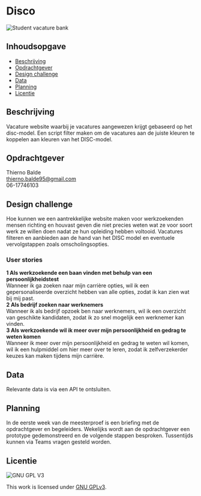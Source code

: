 # Disco

![Student vacature bank](...)

## Inhoudsopgave
  * [Beschrijving](#beschrijving)
  * [Opdrachtgever](#opdrachtgever)
  * [Design challenge](#design-challege)
  * [Data](#data)
  * [Planning](#planning)
  * [Licentie](#licentie)

## Beschrijving
Vacature website waarbij je vacatures aangewezen krijgt gebaseerd op het disc-model. Een script filter maken om de vacatures aan de juiste kleuren te koppelen aan kleuren van het DISC-model. 

## Opdrachtgever
Thierno Balde <br>
thierno.balde95@gmail.com <br>
06-17746103 <br>

## Design challenge
Hoe kunnen we een aantrekkelijke website maken voor werkzoekenden mensen richting en houvast geven die niet precies weten wat ze voor soort werk ze willen doen nadat ze hun opleiding hebben voltooid. Vacatures filteren en aanbieden aan de hand van het DISC model en eventuele vervolgstappen zoals omscholingsopties.

### User stories
<b>1 Als werkzoekende een baan vinden met behulp van een persoonlijkheidstest</b> <br>
Wanneer ik ga zoeken naar mijn carrière opties, wil ik een gepersonaliseerde overzicht hebben van alle opties, zodat ik kan zien wat bij mij past. <br>
<b>2 Als bedrijf zoeken naar werknemers</b><br>
Wanneer ik als bedrijf opzoek ben naar werknemers, wil ik een overzicht van geschikte kandidaten, zodat ik zo snel mogelijk een werknemer kan vinden.<br>
<b>3 Als werkzoekende wil ik meer over mijn persoonlijkheid en gedrag te weten komen</b><br>
Wanneer ik meer over mijn persoonlijkheid en gedrag te weten wil komen, wil ik een hulpmiddel om hier meer over te leren, zodat ik zelfverzekerder keuzes kan maken tijdens mijn carrière. 

## Data
Relevante data is via een API te ontsluiten.

## Planning
In de eerste week van de meesterproef is een briefing met de opdrachtgever en begeleiders. Wekelijks wordt aan de opdrachtgever een prototype gedemonstreerd en de volgende stappen besproken. Tussentijds kunnen via Teams vragen gesteld worden.

## Licentie

![GNU GPL V3](https://www.gnu.org/graphics/gplv3-127x51.png)

This work is licensed under [GNU GPLv3](./LICENSE).
